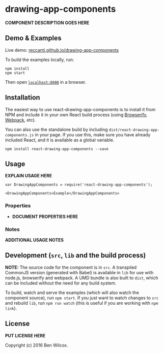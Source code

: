 # drawing-app-components

__COMPONENT DESCRIPTION GOES HERE__


## Demo & Examples

Live demo: [reccanti.github.io/drawing-app-components](http://reccanti.github.io/drawing-app-components/)

To build the examples locally, run:

```
npm install
npm start
```

Then open [`localhost:8000`](http://localhost:8000) in a browser.


## Installation

The easiest way to use react-drawing-app-components is to install it from NPM and include it in your own React build process (using [Browserify](http://browserify.org), [Webpack](http://webpack.github.io/), etc).

You can also use the standalone build by including `dist/react-drawing-app-components.js` in your page. If you use this, make sure you have already included React, and it is available as a global variable.

```
npm install react-drawing-app-components --save
```


## Usage

__EXPLAIN USAGE HERE__

```
var DrawingAppComponents = require('react-drawing-app-components');

<DrawingAppComponents>Example</DrawingAppComponents>
```

### Properties

* __DOCUMENT PROPERTIES HERE__

### Notes

__ADDITIONAL USAGE NOTES__


## Development (`src`, `lib` and the build process)

**NOTE:** The source code for the component is in `src`. A transpiled CommonJS version (generated with Babel) is available in `lib` for use with node.js, browserify and webpack. A UMD bundle is also built to `dist`, which can be included without the need for any build system.

To build, watch and serve the examples (which will also watch the component source), run `npm start`. If you just want to watch changes to `src` and rebuild `lib`, run `npm run watch` (this is useful if you are working with `npm link`).

## License

__PUT LICENSE HERE__

Copyright (c) 2016 Ben Wilcox.

